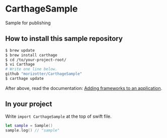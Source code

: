 # CarthageSample
Sample for publishing

## How to install this sample repository

```bash
$ brew update
$ brew install carthage
$ cd /to/your-project-root/
$ vi Carthage
# Write one line below.
github "morizotter/CarthageSample"
$ carthage update
```

After above, read the documentation: [Adding frameworks to an application](https://github.com/Carthage/Carthage/blob/master/README.md#adding-frameworks-to-an-application).

## In your project

Write `import CarthageSample` at the top of swift file.

```swift
let sample = Sample()
sample.log() // "sample"
```
